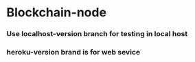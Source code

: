 # Blockchain-node

### Use localhost-version branch for testing in local host
### heroku-version brand is for web sevice
